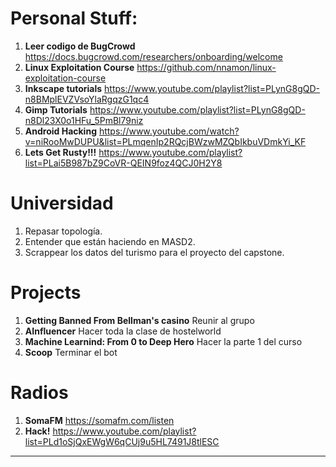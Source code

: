 # Personal Stuff:
1. **Leer codigo de BugCrowd** https://docs.bugcrowd.com/researchers/onboarding/welcome 
2. **Linux Exploitation Course** https://github.com/nnamon/linux-exploitation-course
3. **Inkscape tutorials** https://www.youtube.com/playlist?list=PLynG8gQD-n8BMplEVZVsoYlaRgqzG1qc4
4. **Gimp Tutorials** https://www.youtube.com/playlist?list=PLynG8gQD-n8Dl23X0o1HFu_5PmBl79niz
5. **Android Hacking** https://www.youtube.com/watch?v=niRooMwDUPU&list=PLmqenIp2RQcjBWzwMZQbIkbuVDmkYi_KF
6. **Lets Get Rusty!!!** https://www.youtube.com/playlist?list=PLai5B987bZ9CoVR-QEIN9foz4QCJ0H2Y8

# Universidad 
1. Repasar topología.
2. Entender que están haciendo en MASD2.
3. Scrappear los datos del turismo para el proyecto del capstone.

# Projects

1. **Getting Banned From Bellman's casino** Reunir al grupo
2. **AInfluencer** Hacer toda la clase de hostelworld
3. **Machine Learnind: From 0 to Deep Hero** Hacer la parte 1 del curso
4. **Scoop** Terminar el bot

# Radios

1. **SomaFM** https://somafm.com/listen
2. **Hack!**  https://www.youtube.com/playlist?list=PLd1oSjQxEWgW6qCUj9u5HL7491J8tlESC
---
